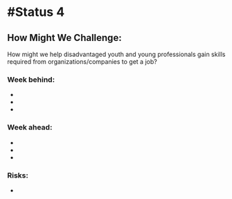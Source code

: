 # #Status 4

## How Might We Challenge:
How might we help disadvantaged youth and young professionals gain skills required from organizations/companies to get a job?

### Week behind:
 * 
 * 
 * 

### Week ahead:
 * 
 *  
 *   

### Risks:
 * 

